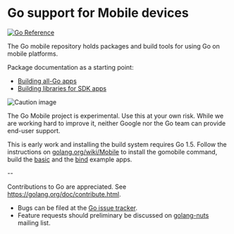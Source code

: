 # Go support for Mobile devices

[![Go Reference](https://pkg.go.dev/badge/github.com/brunoga/mobile.svg)](https://pkg.go.dev/github.com/brunoga/mobile)

The Go mobile repository holds packages and build tools for using Go on mobile platforms.

Package documentation as a starting point:

- [Building all-Go apps](https://github.com/brunoga/mobile/app)
- [Building libraries for SDK apps](https://github.com/brunoga/mobile/cmd/gobind)

![Caution image](doc/caution.png)

The Go Mobile project is experimental. Use this at your own risk.
While we are working hard to improve it, neither Google nor the Go
team can provide end-user support.

This is early work and installing the build system requires Go 1.5.
Follow the instructions on
[golang.org/wiki/Mobile](https://golang.org/wiki/Mobile)
to install the gomobile command, build the
[basic](https://github.com/brunoga/mobile/example/basic)
and the [bind](https://github.com/brunoga/mobile/example/bind) example apps.

--

Contributions to Go are appreciated. See https://golang.org/doc/contribute.html.

* Bugs can be filed at the [Go issue tracker](https://golang.org/issue/new?title=x/mobile:+).
* Feature requests should preliminary be discussed on
[golang-nuts](https://groups.google.com/forum/#!forum/golang-nuts)
mailing list.
